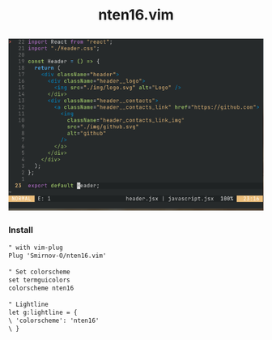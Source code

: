 <h1 align="center">nten16.vim</h1>

![](screenshot.png)
------------------- 

### Install
```vim
" with vim-plug
Plug 'Smirnov-O/nten16.vim'

" Set colorscheme
set termguicolors
colorscheme nten16

" Lightline
let g:lightline = {
\ 'colorscheme': 'nten16'
\ }
```
